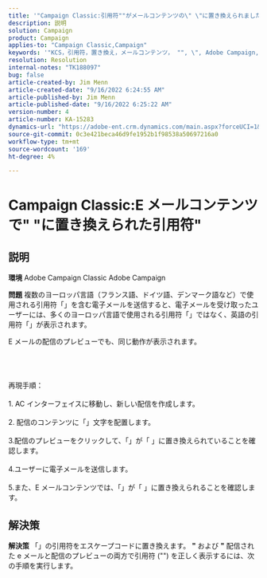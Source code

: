 ```yaml
---
title: '"Campaign Classic:引用符""がメールコンテンツの\" \"に置き換えられました'
description: 説明
solution: Campaign
product: Campaign
applies-to: "Campaign Classic,Campaign"
keywords: '"KCS，引用符，置き換え，メールコンテンツ， "", \", Adobe Campaign, Adobe Campaign Classic"'
resolution: Resolution
internal-notes: "TK188097"
bug: false
article-created-by: Jim Menn
article-created-date: "9/16/2022 6:24:55 AM"
article-published-by: Jim Menn
article-published-date: "9/16/2022 6:25:22 AM"
version-number: 4
article-number: KA-15283
dynamics-url: "https://adobe-ent.crm.dynamics.com/main.aspx?forceUCI=1&pagetype=entityrecord&etn=knowledgearticle&id=3398e646-8835-ed11-9db1-0022480866ad"
source-git-commit: 0c3e421beca46d9fe1952b1f98538a50697216a0
workflow-type: tm+mt
source-wordcount: '169'
ht-degree: 4%

---
```


# Campaign Classic:E メールコンテンツで&quot; &quot;に置き換えられた引用符&quot;

## 説明


<b>環境</b>
Adobe Campaign Classic Adobe Campaign

<b>問題</b>
複数のヨーロッパ言語（フランス語、ドイツ語、デンマーク語など）で使用される引用符「」を含む電子メールを送信すると、電子メールを受け取ったユーザーには、多くのヨーロッパ言語で使用される引用符「」ではなく、英語の引用符「」が表示されます。

E メールの配信のプレビューでも、同じ動作が表示されます。
<br><br><br> <br><br>再現手順：<br><br>1. AC インターフェイスに移動し、新しい配信を作成します。<br><br>2. 配信のコンテンツに「」文字を配置します。<br><br> 3.配信のプレビューをクリックして、「」が「 」に置き換えられていることを確認します。<br><br>4.ユーザーに電子メールを送信します。<br><br>5.また、E メールコンテンツでは、「」が「 」に置き換えられることを確認します。<br>

## 解決策


<b>解決策</b>
「」の引用符をエスケープコードに置き換えます。 <b>&quot;</b> および <b>&quot;</b> 配信された e メールと配信のプレビューの両方で引用符 (&quot;&quot;) を正しく表示するには、次の手順を実行します。
